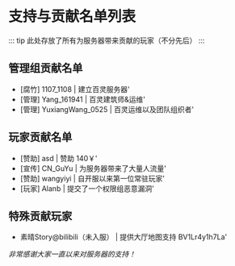 # 支持与贡献名单列表

::: tip
此处存放了所有为服务器带来贡献的玩家（不分先后）
:::

## 管理组贡献名单

- [腐竹] 1107_1108 | 建立百灵服务器'
- [管理] Yang_161941 | 百灵建筑师&运维'
- [管理] YuxiangWang_0525 | 百灵运维以及团队组织者'

## 玩家贡献名单

- [赞助] asd | 赞助 140￥'
- [宣传] CN_GuYu | 为服务器带来了大量人流量'
- [赞助] wangyiyi | 自开服以来第一位常驻玩家'
- [玩家] Alanb | 提交了一个权限组恶意漏洞'

## 特殊贡献玩家

- 素晴Story@bilibili（未入服） | 提供大厅地图支持 BV1Lr4y1h7La'

*非常感谢大家一直以来对服务器的支持！*
